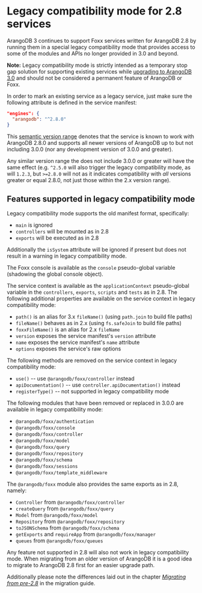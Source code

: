 Legacy compatibility mode for 2.8 services
==========================================

ArangoDB 3 continues to support Foxx services written for ArangoDB 2.8 by running them in a special legacy compatibility mode that provides access to some of the modules and APIs no longer provided in 3.0 and beyond.

**Note:** Legacy compatibility mode is strictly intended as a temporary stop gap solution for supporting existing services while [upgrading to ArangoDB 3.0](Migrating2x/README.md) and should not be considered a permanent feature of ArangoDB or Foxx.

In order to mark an existing service as a legacy service, just make sure the following attribute is defined in the service manifest:

```json
"engines": {
  "arangodb": "^2.8.0"
}
```

This [semantic version range](http://semver.org) denotes that the service is known to work with ArangoDB 2.8.0 and supports all newer versions of ArangoDB up to but not including 3.0.0 (nor any development version of 3.0.0 and greater).

Any similar version range the does not include 3.0.0 or greater will have the same effect (e.g. `^2.5.0` will also trigger the legacy compatibility mode, as will `1.2.3`, but `>=2.8.0` will not as it indicates compatibility with *all* versions greater or equal 2.8.0, not just those within the 2.x version range).

Features supported in legacy compatibility mode
-----------------------------------------------

Legacy compatibility mode supports the old manifest format, specifically:

* `main` is ignored
* `controllers` will be mounted as in 2.8
* `exports` will be executed as in 2.8

Additionally the `isSystem` attribute will be ignored if present but does not result in a warning in legacy compatibility mode.

The Foxx console is available as the `console` pseudo-global variable (shadowing the global console object).

The service context is available as the `applicationContext` pseudo-global variable in the `controllers`, `exports`, `scripts` and `tests` as in 2.8. The following additional properties are available on the service context in legacy compatibility mode:

* `path()` is an alias for 3.x `fileName()` (using `path.join` to build file paths)
* `fileName()` behaves as in 2.x (using `fs.safeJoin` to build file paths)
* `foxxFileName()` is an alias for 2.x `fileName`
* `version` exposes the service manifest's `version` attribute
* `name` exposes the service manifest's `name` attribute
* `options` exposes the service's raw options

The following methods are removed on the service context in legacy compatibility mode:

* `use()` -- use `@arangodb/foxx/controller` instead
* `apiDocumentation()` -- use `controller.apiDocumentation()` instead
* `registerType()` -- not supported in legacy compatibility mode

The following modules that have been removed or replaced in 3.0.0 are available in legacy compatibility mode:

* `@arangodb/foxx/authentication`
* `@arangodb/foxx/console`
* `@arangodb/foxx/controller`
* `@arangodb/foxx/model`
* `@arangodb/foxx/query`
* `@arangodb/foxx/repository`
* `@arangodb/foxx/schema`
* `@arangodb/foxx/sessions`
* `@arangodb/foxx/template_middleware`

The `@arangodb/foxx` module also provides the same exports as in 2.8, namely:

* `Controller` from `@arangodb/foxx/controller`
* `createQuery` from `@arangodb/foxx/query`
* `Model` from `@arangodb/foxx/model`
* `Repository` from `@arangodb/foxx/repository`
* `toJSONSchema` from `@arangodb/foxx/schema`
* `getExports` and `requireApp` from `@arangodb/foxx/manager`
* `queues` from `@arangodb/foxx/queues`

Any feature not supported in 2.8 will also not work in legacy compatibility mode. When migrating from an older version of ArangoDB it is a good idea to migrate to ArangoDB 2.8 first for an easier upgrade path.

Additionally please note the differences laid out in the chapter [*Migrating from pre-2.8*](Migrating2x/Wayback.md) in the migration guide.
